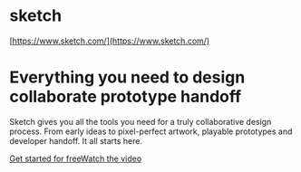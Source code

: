 # sketch

[https://www.sketch.com/](https://www.sketch.com/)



# Everything you need to design collaborate prototype handoff

Sketch gives you all the tools you need for a truly collaborative design process. From early ideas to pixel-perfect artwork, playable prototypes and developer handoff. It all starts here.

[Get started for free](https://www.sketch.com/signup)[Watch the video](https://www.youtube.com/watch?v=ao_31SK6HZY)